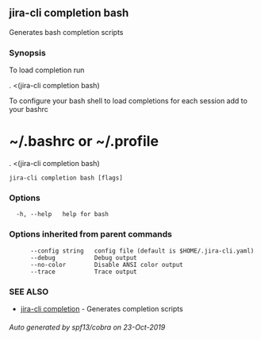 ## jira-cli completion bash

Generates bash completion scripts

### Synopsis

To load completion run

. <(jira-cli completion bash)

To configure your bash shell to load completions for each session add to your bashrc

# ~/.bashrc or ~/.profile
. <(jira-cli completion bash)


```
jira-cli completion bash [flags]
```

### Options

```
  -h, --help   help for bash
```

### Options inherited from parent commands

```
      --config string   config file (default is $HOME/.jira-cli.yaml)
      --debug           Debug output
      --no-color        Disable ANSI color output
      --trace           Trace output
```

### SEE ALSO

* [jira-cli completion](jira-cli_completion.md)	 - Generates completion scripts

###### Auto generated by spf13/cobra on 23-Oct-2019
